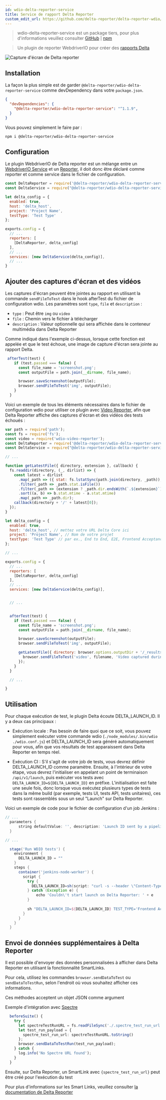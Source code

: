 ```yaml
---
id: wdio-delta-reporter-service
title: Service de rapport Delta Reporter
custom_edit_url: https://github.com/delta-reporter/delta-reporter-wdio/edit/master/README.md
---
```



> wdio-delta-reporter-service est un package tiers, pour plus d'informations veuillez consulter [GitHub](https://github.com/delta-reporter/delta-reporter-wdio) | [npm](https://www.npmjs.com/package/@delta-reporter/wdio-delta-reporter-service)




> Un plugin de reporter WebdriverIO pour créer des [rapports Delta](https://github.com/delta-reporter/delta-reporter)


![Capture d'écran de Delta reporter](https://raw.githubusercontent.com/delta-reporter/delta-reporter-wdio/master/src/docs/delta-reporter.png)


## Installation


La façon la plus simple est de garder `@delta-reporter/wdio-delta-reporter-service` comme devDependency dans votre `package.json`.

```json
{
  "devDependencies": {
    "@delta-reporter/wdio-delta-reporter-service": "^1.1.9",
  }
}
```

Vous pouvez simplement le faire par :

```bash
npm i @delta-reporter/wdio-delta-reporter-service
```

## Configuration


Le plugin WebdriverIO de Delta reporter est un mélange entre un [WebdriverIO Service](https://github.com/webdriverio/webdriverio/tree/master/packages/webdriverio) et un [Reporter](https://github.com/webdriverio/webdriverio/tree/master/packages/wdio-reporter), il doit donc être déclaré comme reporter et comme service dans le fichier de configuration.


```js
const DeltaReporter = require('@delta-reporter/wdio-delta-reporter-service/lib/src/reporter');
const DeltaService = require("@delta-reporter/wdio-delta-reporter-service");

let delta_config = {
  enabled: true,
  host: 'delta_host',
  project: 'Project Name',
  testType: 'Test Type'
};

exports.config = {
  // ...
  reporters: [
    [DeltaReporter, delta_config]
  ],
  // ...
  services: [new DeltaService(delta_config)],
  // ...
}
```


## Ajouter des captures d'écran et des vidéos

Les captures d'écran peuvent être jointes au rapport en utilisant la commande `sendFileToTest` dans le hook afterTest du fichier de configuration wdio. Les paramètres sont `type`, `file` et `description` :
- `type` : Peut être `img` ou `video`
- `file` : Chemin vers le fichier à télécharger
- `description` : Valeur optionnelle qui sera affichée dans le conteneur multimédia dans Delta Reporter


Comme indiqué dans l'exemple ci-dessus, lorsque cette fonction est appelée et que le test échoue, une image de capture d'écran sera jointe au rapport Delta.


```js
 afterTest(test) {
    if (test.passed === false) {
      const file_name = 'screenshot.png';
      const outputFile = path.join(__dirname, file_name);

      browser.saveScreenshot(outputFile);
      browser.sendFileToTest('img', outputFile);
    }
  }
```


Voici un exemple de tous les éléments nécessaires dans le fichier de configuration wdio pour utiliser ce plugin avec [Video Reporter](https://github.com/presidenten/wdio-video-reporter), afin que Delta Reporter affiche des captures d'écran et des vidéos des tests échoués :



```js
var path = require('path');
const fs = require('fs');
const video = require('wdio-video-reporter');
const DeltaReporter = require('@delta-reporter/wdio-delta-reporter-service/lib/src/reporter');
const DeltaService = require("@delta-reporter/wdio-delta-reporter-service");

// ...

function getLatestFile({ directory, extension }, callback) {
  fs.readdir(directory, (_, dirlist) => {
    const latest = dirlist
      .map(_path => ({ stat: fs.lstatSync(path.join(directory, _path)), dir: _path }))
      .filter(_path => _path.stat.isFile())
      .filter(_path => (extension ? _path.dir.endsWith(`.${extension}`) : 1))
      .sort((a, b) => b.stat.mtime - a.stat.mtime)
      .map(_path => _path.dir);
    callback(directory + '/' + latest[0]);
  });
}

let delta_config = {
  enabled: true,
  host: 'delta_host', // mettez votre URL Delta Core ici
  project: 'Project Name', // Nom de votre projet
  testType: 'Test Type' // par ex., End to End, E2E, Frontend Acceptance Tests
};

// ...

exports.config = {
  // ...
  reporters: [
    [DeltaReporter, delta_config]
  ],
  // ...
  services: [new DeltaService(delta_config)],


  // ...


  afterTest(test) {
    if (test.passed === false) {
      const file_name = 'screenshot.png';
      const outputFile = path.join(__dirname, file_name);

      browser.saveScreenshot(outputFile);
      browser.sendFileToTest('img', outputFile);

      getLatestFile({ directory: browser.options.outputDir + '/_results_', extension: 'mp4' }, (filename = null) => {
        browser.sendFileToTest('video', filename, 'Video captured during test execution');
      });
    }
  }

  // ...

}
```

## Utilisation

Pour chaque exécution de test, le plugin Delta écoute DELTA_LAUNCH_ID. Il y a deux cas principaux :

- Exécution locale : Pas besoin de faire quoi que ce soit, vous pouvez simplement exécuter votre commande wdio (`./node_modules/.bin/wdio ./wdio.conf.js`) et DELTA_LAUNCH_ID sera généré automatiquement pour vous, afin que vos résultats de test apparaissent dans Delta Reporter en temps réel.

- Exécution CI : S'il s'agit de votre job de tests, vous devrez définir DELTA_LAUNCH_ID comme paramètre. Ensuite, à l'intérieur de votre étape, vous devrez l'initialiser en appelant un point de terminaison `/api/v1/launch`, puis exécuter vos tests avec `DELTA_LAUNCH_ID=${DELTA_LAUNCH_ID}` en préfixe. L'initialisation est faite une seule fois, donc lorsque vous exécutez plusieurs types de tests dans la même build (par exemple, tests UI, tests API, tests unitaires), ces tests sont rassemblés sous un seul "Launch" sur Delta Reporter.

Voici un exemple de code pour le fichier de configuration d'un job Jenkins :

```groovy
// ...
  parameters {
      string defaultValue: '', description: 'Launch ID sent by a pipeline, leave it blank', name: 'DELTA_LAUNCH_ID', trim: false
  }

// ...

  stage('Run WDIO tests') {
    environment {
      DELTA_LAUNCH_ID = ""
    }
    steps {
      container('jenkins-node-worker') {
        script {
          try {
            DELTA_LAUNCH_ID=sh(script: "curl -s --header \"Content-Type: application/json\" --request POST --data '{\"name\": \"${JOB_NAME} | ${BUILD_NUMBER} | Wdio Tests\", \"project\": \"Your project\"}' https://delta-core-url/api/v1/launch | python -c 'import sys, json; print(json.load(sys.stdin)[\"id\"])';", returnStdout: true)
          } catch (Exception e) {
              echo 'Couldn\'t start launch on Delta Reporter: ' + e
          }
          
          sh "DELTA_LAUNCH_ID=${DELTA_LAUNCH_ID} TEST_TYPE='Frontend Acceptance Tests' ./node_modules/.bin/wdio ./wdio.conf.js"
        }
      }
    }  
  }
```

## Envoi de données supplémentaires à Delta Reporter

Il est possible d'envoyer des données personnalisées à afficher dans Delta Reporter en utilisant la fonctionnalité SmartLinks.

Pour cela, utilisez les commandes `browser.sendDataToTest` ou `sendDataToTestRun`, selon l'endroit où vous souhaitez afficher ces informations.

Ces méthodes acceptent un objet JSON comme argument

Exemple d'intégration avec [Spectre](https://github.com/wearefriday/spectre)

```ts
  beforeSuite() {
    try {
      let spectreTestRunURL = fs.readFileSync('./.spectre_test_run_url.json');
      let test_run_payload = {
        spectre_test_run_url: spectreTestRunURL.toString()
      };
      browser.sendDataToTestRun(test_run_payload);
    } catch {
      log.info('No Spectre URL found');
    }
  }
```

Ensuite, sur Delta Reporter, un SmartLink avec `{spectre_test_run_url}` peut être créé pour l'exécution du test

Pour plus d'informations sur les Smart Links, veuillez consulter [la documentation de Delta Reporter](https://delta-reporter.github.io/delta-reporter/main_features/#smart-links)
